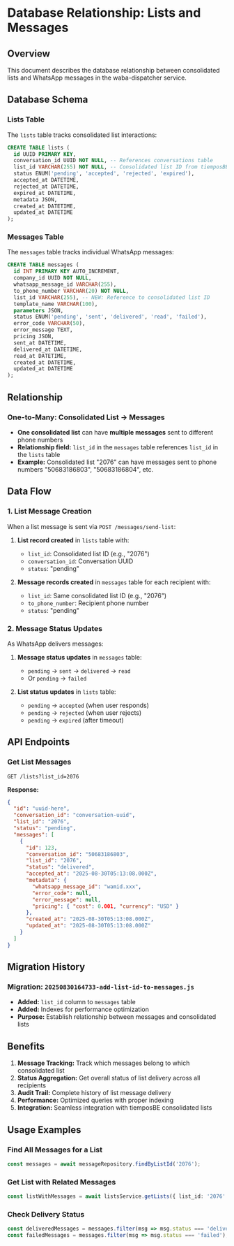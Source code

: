 # Database Relationship: Lists and Messages

## Overview

This document describes the database relationship between consolidated lists and WhatsApp messages in the waba-dispatcher service.

## Database Schema

### Lists Table
The `lists` table tracks consolidated list interactions:

```sql
CREATE TABLE lists (
  id UUID PRIMARY KEY,
  conversation_id UUID NOT NULL, -- References conversations table
  list_id VARCHAR(255) NOT NULL, -- Consolidated list ID from tiemposBE
  status ENUM('pending', 'accepted', 'rejected', 'expired'),
  accepted_at DATETIME,
  rejected_at DATETIME,
  expired_at DATETIME,
  metadata JSON,
  created_at DATETIME,
  updated_at DATETIME
);
```

### Messages Table
The `messages` table tracks individual WhatsApp messages:

```sql
CREATE TABLE messages (
  id INT PRIMARY KEY AUTO_INCREMENT,
  company_id UUID NOT NULL,
  whatsapp_message_id VARCHAR(255),
  to_phone_number VARCHAR(20) NOT NULL,
  list_id VARCHAR(255), -- NEW: Reference to consolidated list ID
  template_name VARCHAR(100),
  parameters JSON,
  status ENUM('pending', 'sent', 'delivered', 'read', 'failed'),
  error_code VARCHAR(50),
  error_message TEXT,
  pricing JSON,
  sent_at DATETIME,
  delivered_at DATETIME,
  read_at DATETIME,
  created_at DATETIME,
  updated_at DATETIME
);
```

## Relationship

### One-to-Many: Consolidated List → Messages
- **One consolidated list** can have **multiple messages** sent to different phone numbers
- **Relationship field:** `list_id` in the `messages` table references `list_id` in the `lists` table
- **Example:** Consolidated list "2076" can have messages sent to phone numbers "50683186803", "50683186804", etc.

## Data Flow

### 1. List Message Creation
When a list message is sent via `POST /messages/send-list`:

1. **List record created** in `lists` table with:
   - `list_id`: Consolidated list ID (e.g., "2076")
   - `conversation_id`: Conversation UUID
   - `status`: "pending"

2. **Message records created** in `messages` table for each recipient with:
   - `list_id`: Same consolidated list ID (e.g., "2076")
   - `to_phone_number`: Recipient phone number
   - `status`: "pending"

### 2. Message Status Updates
As WhatsApp delivers messages:

1. **Message status updates** in `messages` table:
   - `pending` → `sent` → `delivered` → `read`
   - Or `pending` → `failed`

2. **List status updates** in `lists` table:
   - `pending` → `accepted` (when user responds)
   - `pending` → `rejected` (when user rejects)
   - `pending` → `expired` (after timeout)

## API Endpoints

### Get List Messages
```
GET /lists?list_id=2076
```

**Response:**
```json
{
  "id": "uuid-here",
  "conversation_id": "conversation-uuid",
  "list_id": "2076",
  "status": "pending",
  "messages": [
    {
      "id": 123,
      "conversation_id": "50683186803",
      "list_id": "2076",
      "status": "delivered",
      "accepted_at": "2025-08-30T05:13:08.000Z",
      "metadata": {
        "whatsapp_message_id": "wamid.xxx",
        "error_code": null,
        "error_message": null,
        "pricing": { "cost": 0.001, "currency": "USD" }
      },
      "created_at": "2025-08-30T05:13:08.000Z",
      "updated_at": "2025-08-30T05:13:08.000Z"
    }
  ]
}
```

## Migration History

### Migration: `20250830164733-add-list-id-to-messages.js`
- **Added:** `list_id` column to `messages` table
- **Added:** Indexes for performance optimization
- **Purpose:** Establish relationship between messages and consolidated lists

## Benefits

1. **Message Tracking:** Track which messages belong to which consolidated list
2. **Status Aggregation:** Get overall status of list delivery across all recipients
3. **Audit Trail:** Complete history of list message delivery
4. **Performance:** Optimized queries with proper indexing
5. **Integration:** Seamless integration with tiemposBE consolidated lists

## Usage Examples

### Find All Messages for a List
```typescript
const messages = await messageRepository.findByListId('2076');
```

### Get List with Related Messages
```typescript
const listWithMessages = await listsService.getLists({ list_id: '2076' });
```

### Check Delivery Status
```typescript
const deliveredMessages = messages.filter(msg => msg.status === 'delivered');
const failedMessages = messages.filter(msg => msg.status === 'failed');
```
